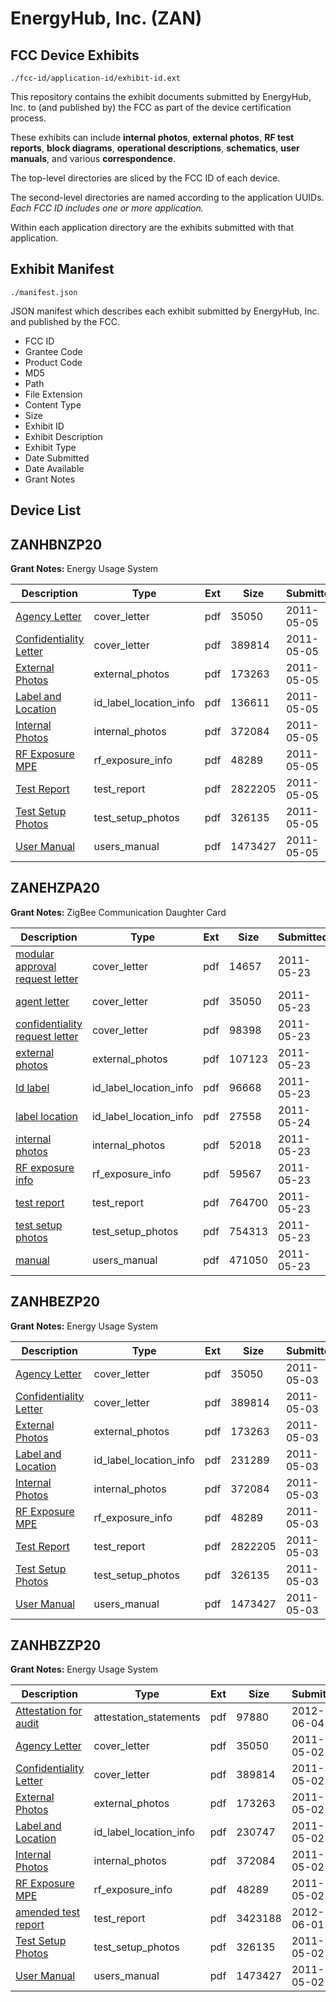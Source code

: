 # EnergyHub, Inc. (ZAN)
## FCC Device Exhibits

```
./fcc-id/application-id/exhibit-id.ext
```

This repository contains the exhibit documents submitted by EnergyHub, Inc. to (and published by) the FCC as part of the device certification process.

These exhibits can include **internal photos**, **external photos**, **RF test reports**, **block diagrams**, **operational descriptions**, **schematics**, **user manuals**, and various **correspondence**.

The top-level directories are sliced by the FCC ID of each device.

The second-level directories are named according to the application UUIDs. *Each FCC ID includes one or more application.*

Within each application directory are the exhibits submitted with that application. 

## Exhibit Manifest

```
./manifest.json
```

JSON manifest which describes each exhibit submitted by EnergyHub, Inc. and published by the FCC.

- FCC ID
- Grantee Code
- Product Code
- MD5
- Path
- File Extension
- Content Type
- Size
- Exhibit ID
- Exhibit Description
- Exhibit Type
- Date Submitted
- Date Available
- Grant Notes

## Device List
## ZANHBNZP20
**Grant Notes:** Energy Usage System

| Description | Type | Ext | Size | Submitted | Available |
| ----------- | ---- | --- | ---- | --------- | --------- |
| [Agency Letter](ZANHBNZP20/b258d7f9c1680e15842cf42606050f8f/1457968.pdf) | cover_letter | pdf | 35050 | 2011-05-05 | 2011-05-05 |
| [Confidentiality Letter](ZANHBNZP20/b258d7f9c1680e15842cf42606050f8f/1457969.pdf) | cover_letter | pdf | 389814 | 2011-05-05 | 2011-05-05 |
| [External Photos](ZANHBNZP20/b258d7f9c1680e15842cf42606050f8f/1457971.pdf) | external_photos | pdf | 173263 | 2011-05-05 | 2011-11-01 |
| [Label and Location](ZANHBNZP20/b258d7f9c1680e15842cf42606050f8f/1459888.pdf) | id_label_location_info | pdf | 136611 | 2011-05-05 | 2011-05-05 |
| [Internal Photos](ZANHBNZP20/b258d7f9c1680e15842cf42606050f8f/1457972.pdf) | internal_photos | pdf | 372084 | 2011-05-05 | 2011-11-01 |
| [RF Exposure MPE](ZANHBNZP20/b258d7f9c1680e15842cf42606050f8f/1457976.pdf) | rf_exposure_info | pdf | 48289 | 2011-05-05 | 2011-05-05 |
| [Test Report](ZANHBNZP20/b258d7f9c1680e15842cf42606050f8f/1458420.pdf) | test_report | pdf | 2822205 | 2011-05-05 | 2011-05-05 |
| [Test Setup Photos](ZANHBNZP20/b258d7f9c1680e15842cf42606050f8f/1457979.pdf) | test_setup_photos | pdf | 326135 | 2011-05-05 | 2011-05-05 |
| [User Manual](ZANHBNZP20/b258d7f9c1680e15842cf42606050f8f/1457980.pdf) | users_manual | pdf | 1473427 | 2011-05-05 | 2011-05-05 |
## ZANEHZPA20
**Grant Notes:** ZigBee Communication Daughter Card

| Description | Type | Ext | Size | Submitted | Available |
| ----------- | ---- | --- | ---- | --------- | --------- |
| [modular approval request letter](ZANEHZPA20/8c4934e72767fefc0004e1973575f3e7/1470252.pdf) | cover_letter | pdf | 14657 | 2011-05-23 | 2011-05-24 |
| [agent letter](ZANEHZPA20/8c4934e72767fefc0004e1973575f3e7/1457968.pdf) | cover_letter | pdf | 35050 | 2011-05-23 | 2011-05-24 |
| [confidentiality request letter](ZANEHZPA20/8c4934e72767fefc0004e1973575f3e7/1470254.pdf) | cover_letter | pdf | 98398 | 2011-05-23 | 2011-05-24 |
| [external photos](ZANEHZPA20/8c4934e72767fefc0004e1973575f3e7/1470255.pdf) | external_photos | pdf | 107123 | 2011-05-23 | 2011-11-20 |
| [Id label](ZANEHZPA20/8c4934e72767fefc0004e1973575f3e7/1470257.pdf) | id_label_location_info | pdf | 96668 | 2011-05-23 | 2011-05-24 |
| [label location](ZANEHZPA20/8c4934e72767fefc0004e1973575f3e7/1471247.pdf) | id_label_location_info | pdf | 27558 | 2011-05-24 | 2011-05-24 |
| [internal photos](ZANEHZPA20/8c4934e72767fefc0004e1973575f3e7/1470256.pdf) | internal_photos | pdf | 52018 | 2011-05-23 | 2011-11-20 |
| [RF exposure info](ZANEHZPA20/8c4934e72767fefc0004e1973575f3e7/1470261.pdf) | rf_exposure_info | pdf | 59567 | 2011-05-23 | 2011-05-24 |
| [test report](ZANEHZPA20/8c4934e72767fefc0004e1973575f3e7/1470263.pdf) | test_report | pdf | 764700 | 2011-05-23 | 2011-05-24 |
| [test setup photos](ZANEHZPA20/8c4934e72767fefc0004e1973575f3e7/1470264.pdf) | test_setup_photos | pdf | 754313 | 2011-05-23 | 2011-11-20 |
| [manual](ZANEHZPA20/8c4934e72767fefc0004e1973575f3e7/1470265.pdf) | users_manual | pdf | 471050 | 2011-05-23 | 2011-11-20 |
## ZANHBEZP20
**Grant Notes:** Energy Usage System

| Description | Type | Ext | Size | Submitted | Available |
| ----------- | ---- | --- | ---- | --------- | --------- |
| [Agency Letter](ZANHBEZP20/5f6a854d1ba34ebfb759c6aa32c5be23/1457968.pdf) | cover_letter | pdf | 35050 | 2011-05-03 | 2011-05-05 |
| [Confidentiality Letter](ZANHBEZP20/5f6a854d1ba34ebfb759c6aa32c5be23/1457969.pdf) | cover_letter | pdf | 389814 | 2011-05-03 | 2011-05-05 |
| [External Photos](ZANHBEZP20/5f6a854d1ba34ebfb759c6aa32c5be23/1457971.pdf) | external_photos | pdf | 173263 | 2011-05-03 | 2011-10-30 |
| [Label and Location](ZANHBEZP20/5f6a854d1ba34ebfb759c6aa32c5be23/1458415.pdf) | id_label_location_info | pdf | 231289 | 2011-05-03 | 2011-05-05 |
| [Internal Photos](ZANHBEZP20/5f6a854d1ba34ebfb759c6aa32c5be23/1457972.pdf) | internal_photos | pdf | 372084 | 2011-05-03 | 2011-10-30 |
| [RF Exposure MPE](ZANHBEZP20/5f6a854d1ba34ebfb759c6aa32c5be23/1457976.pdf) | rf_exposure_info | pdf | 48289 | 2011-05-03 | 2011-05-05 |
| [Test Report](ZANHBEZP20/5f6a854d1ba34ebfb759c6aa32c5be23/1458420.pdf) | test_report | pdf | 2822205 | 2011-05-03 | 2011-05-05 |
| [Test Setup Photos](ZANHBEZP20/5f6a854d1ba34ebfb759c6aa32c5be23/1457979.pdf) | test_setup_photos | pdf | 326135 | 2011-05-03 | 2011-05-05 |
| [User Manual](ZANHBEZP20/5f6a854d1ba34ebfb759c6aa32c5be23/1457980.pdf) | users_manual | pdf | 1473427 | 2011-05-03 | 2011-05-05 |
## ZANHBZZP20
**Grant Notes:** Energy Usage System

| Description | Type | Ext | Size | Submitted | Available |
| ----------- | ---- | --- | ---- | --------- | --------- |
| [Attestation for audit](ZANHBZZP20/f4e9770f07b4f8d77b31460bbf3f982c/1714630.pdf) | attestation_statements | pdf | 97880 | 2012-06-04 | 2011-05-03 |
| [Agency Letter](ZANHBZZP20/f4e9770f07b4f8d77b31460bbf3f982c/1457968.pdf) | cover_letter | pdf | 35050 | 2011-05-02 | 2011-05-03 |
| [Confidentiality Letter](ZANHBZZP20/f4e9770f07b4f8d77b31460bbf3f982c/1457969.pdf) | cover_letter | pdf | 389814 | 2011-05-02 | 2011-05-03 |
| [External Photos](ZANHBZZP20/f4e9770f07b4f8d77b31460bbf3f982c/1457971.pdf) | external_photos | pdf | 173263 | 2011-05-02 | 2011-10-29 |
| [Label and Location](ZANHBZZP20/f4e9770f07b4f8d77b31460bbf3f982c/1457973.pdf) | id_label_location_info | pdf | 230747 | 2011-05-02 | 2011-05-03 |
| [Internal Photos](ZANHBZZP20/f4e9770f07b4f8d77b31460bbf3f982c/1457972.pdf) | internal_photos | pdf | 372084 | 2011-05-02 | 2011-10-29 |
| [RF Exposure MPE](ZANHBZZP20/f4e9770f07b4f8d77b31460bbf3f982c/1457976.pdf) | rf_exposure_info | pdf | 48289 | 2011-05-02 | 2011-05-03 |
| [amended test report](ZANHBZZP20/f4e9770f07b4f8d77b31460bbf3f982c/1713344.pdf) | test_report | pdf | 3423188 | 2012-06-01 | 2011-05-03 |
| [Test Setup Photos](ZANHBZZP20/f4e9770f07b4f8d77b31460bbf3f982c/1457979.pdf) | test_setup_photos | pdf | 326135 | 2011-05-02 | 2011-05-03 |
| [User Manual](ZANHBZZP20/f4e9770f07b4f8d77b31460bbf3f982c/1457980.pdf) | users_manual | pdf | 1473427 | 2011-05-02 | 2011-05-03 |
